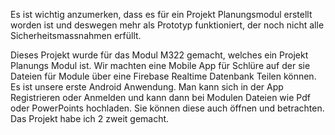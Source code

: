 Es ist wichtig anzumerken, dass es für ein Projekt Planungsmodul erstellt worden ist und deswegen mehr als Prototyp funktioniert, der noch nicht alle Sicherheitsmassnahmen erfüllt.

Dieses Projekt wurde für das Modul M322 gemacht, welches ein Projekt Planungs Modul ist. Wir machten eine Mobile App für Schlüre auf der sie Dateien für Module über eine Firebase Realtime Datenbank Teilen können. Es ist unsere erste Android Anwendung. Man kann sich in der App Registrieren oder Anmelden und kann dann bei Modulen Dateien wie Pdf oder PowerPoints hochladen. Sie können diese auch öffnen und betrachten. Das Projekt habe ich 2 zweit gemacht.
